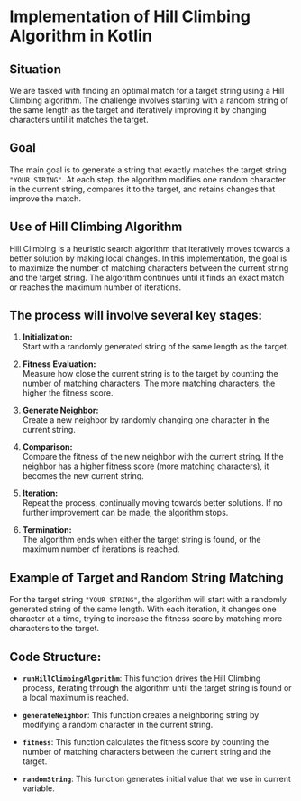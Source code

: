 # Implementation of Hill Climbing Algorithm in Kotlin

## Situation
We are tasked with finding an optimal match for a target string using a Hill Climbing algorithm. The challenge involves starting with a random string of the same length as the target and iteratively improving it by changing characters until it matches the target.

## Goal
The main goal is to generate a string that exactly matches the target string `"YOUR STRING"`. At each step, the algorithm modifies one random character in the current string, compares it to the target, and retains changes that improve the match.

## Use of Hill Climbing Algorithm
Hill Climbing is a heuristic search algorithm that iteratively moves towards a better solution by making local changes. In this implementation, the goal is to maximize the number of matching characters between the current string and the target string. The algorithm continues until it finds an exact match or reaches the maximum number of iterations.

## The process will involve several key stages:

1. **Initialization:**  
   Start with a randomly generated string of the same length as the target.

2. **Fitness Evaluation:**  
   Measure how close the current string is to the target by counting the number of matching characters. The more matching characters, the higher the fitness score.

3. **Generate Neighbor:**  
   Create a new neighbor by randomly changing one character in the current string.

4. **Comparison:**  
   Compare the fitness of the new neighbor with the current string. If the neighbor has a higher fitness score (more matching characters), it becomes the new current string.

5. **Iteration:**  
   Repeat the process, continually moving towards better solutions. If no further improvement can be made, the algorithm stops.

6. **Termination:**  
   The algorithm ends when either the target string is found, or the maximum number of iterations is reached.

## Example of Target and Random String Matching
For the target string `"YOUR STRING"`, the algorithm will start with a randomly generated string of the same length. With each iteration, it changes one character at a time, trying to increase the fitness score by matching more characters to the target.

## Code Structure:

- **`runHillClimbingAlgorithm`**: This function drives the Hill Climbing process, iterating through the algorithm until the target string is found or a local maximum is reached.
  
- **`generateNeighbor`**: This function creates a neighboring string by modifying a random character in the current string.

- **`fitness`**: This function calculates the fitness score by counting the number of matching characters between the current string and the target.
-  **`randomString`**: This function generates initial value that we use in current variable.
